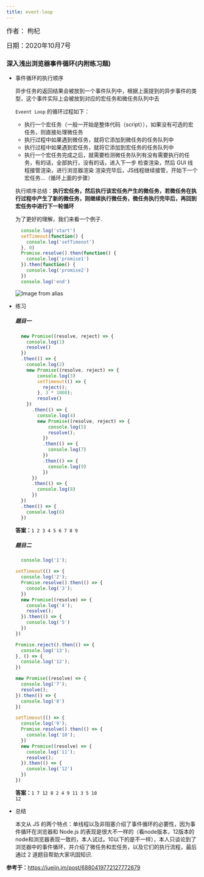 ```yaml
---
title: event-loop
---
```


<big>作者： 枸杞</big>

<big>日期：2020年10月7号</big>

### 深入浅出浏览器事件循环(内附练习题)

- 事件循环的执行顺序

  异步任务的返回结果会被放到一个事件队列中，根据上面提到的异步事件的类型，这个事件实际上会被放到对应的宏任务和微任务队列中去

  <code>Eveent Loop</code> 的循环过程如下：

  - 执行一个宏任务（一般一开始是整体代码（script）），如果没有可选的宏任务，则直接处理微任务
  - 执行过程中如果遇到微任务，就将它添加到微任务的任务队列中
  - 执行过程中如果遇到宏任务，就将它添加到宏任务的任务队列中
  - 执行一个宏任务完成之后，就需要检测微任务队列有没有需要执行的任务，有的话，全部执行，没有的话，进入下一步
  检查渲染，然后 GUI 线程接管渲染，进行浏览器渲染
  渲染完毕后，JS线程继续接管，开始下一个宏任务...（循环上面的步骤）

  执行顺序总结：<strong>执行宏任务，然后执行该宏任务产生的微任务，若微任务在执行过程中产生了新的微任务，则继续执行微任务，微任务执行完毕后，再回到宏任务中进行下一轮循环</strong>

  为了更好的理解，我们来看一个例子.
  ```javascript
    console.log('start')
    setTimeout(function() {
      console.log('setTimeout')
    }, 0)
    Promise.resolve().then(function() {
      console.log('promise1')
    }).then(function() {
      console.log('promise2')
    })
    console.log('end')
  ```
  ![Image from alias](~@images/sidebar/javascript/eventloop.gif)

- 练习

  ##### 题目一
  ```javascript
    new Promise((resolve, reject) => {
      console.log(1)
      resolve()
    })
    .then(() => {
      console.log(2)
      new Promise((resolve, reject) => {
          console.log(3)
          setTimeout(() => {
            reject();
          }, 3 * 1000);
          resolve()
      })
        .then(() => {
          console.log(4)
          new Promise((resolve, reject) => {
              console.log(5)
              resolve();
            })
            .then(() => {
              console.log(7)
            })
            .then(() => {
              console.log(9)
            })
        })
        .then(() => {
          console.log(8)
        })
    })
    .then(() => {
      console.log(6)
    })
  ```
  <strong>答案：</strong><code>1 2 3 4 5 6 7 8 9</code>
  ##### 题目二 
  ```javascript
    console.log('1');

  setTimeout(() => {
    console.log('2');
    Promise.resolve().then(() => {
      console.log('3');
    })
    new Promise((resolve) => {
      console.log('4');
      resolve();
    }).then(() => {
      console.log('5')
    })
  })

  Promise.reject().then(() => {
    console.log('13');
  }, () => {
    console.log('12');
  })

  new Promise((resolve) => {
    console.log('7');
    resolve();
  }).then(() => {
    console.log('8')
  })

  setTimeout(() => {
    console.log('9');
    Promise.resolve().then(() => {
      console.log('10');
    })
    new Promise((resolve) => {
      console.log('11');
      resolve();
    }).then(() => {
      console.log('12')
    })
  })
  ```
  <strong>答案：</strong><code>1 7 12 8 2 4 9 11 3 5 10 12</code>
- 总结

  本文从 JS 的两个特点：单线程以及非阻塞介绍了事件循环的必要性，因为事件循环在浏览器和 Node.js 的表现是很大不一样的（看node版本，12版本的node和浏览器表现一致的，本人试过。10以下的是不一样），本人只谈论到了浏览器中的事件循环，并介绍了微任务和宏任务，以及它们的执行流程，最后通过 2 道题目帮助大家巩固知识.

<strong>参考于：</strong><https://juejin.im/post/6880419772127772679>